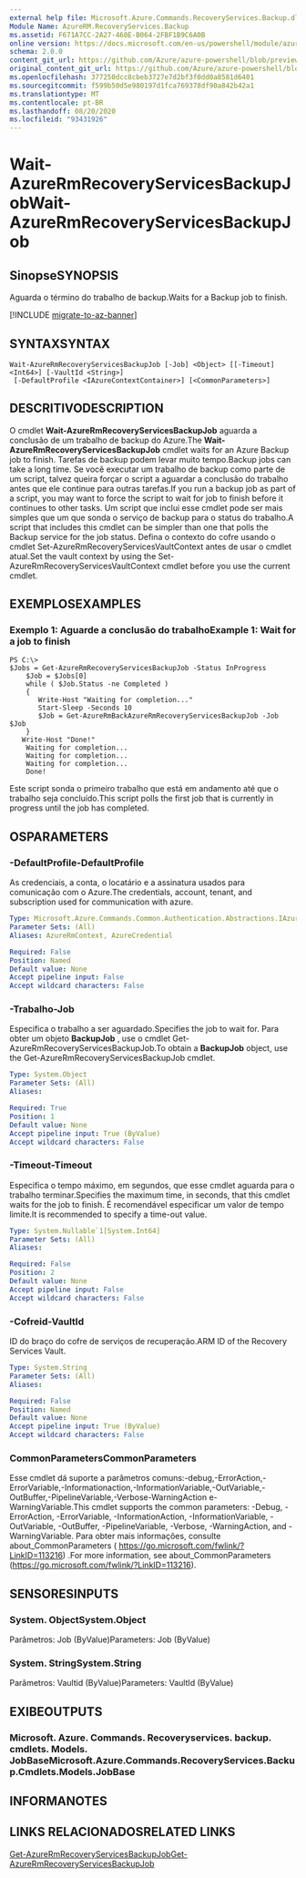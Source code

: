 ```yaml
---
external help file: Microsoft.Azure.Commands.RecoveryServices.Backup.dll-Help.xml
Module Name: AzureRM.RecoveryServices.Backup
ms.assetid: F671A7CC-2A27-460E-B064-2FBF1B9C6A0B
online version: https://docs.microsoft.com/en-us/powershell/module/azurerm.recoveryservices.backup/wait-azurermrecoveryservicesbackupjob
schema: 2.0.0
content_git_url: https://github.com/Azure/azure-powershell/blob/preview/src/ResourceManager/RecoveryServices/Commands.RecoveryServices.Backup/help/Wait-AzureRmRecoveryServicesBackupJob.md
original_content_git_url: https://github.com/Azure/azure-powershell/blob/preview/src/ResourceManager/RecoveryServices/Commands.RecoveryServices.Backup/help/Wait-AzureRmRecoveryServicesBackupJob.md
ms.openlocfilehash: 377250dcc8cbeb3727e7d2bf3f0dd0a8581d6401
ms.sourcegitcommit: f599b50d5e980197d1fca769378df90a842b42a1
ms.translationtype: MT
ms.contentlocale: pt-BR
ms.lasthandoff: 08/20/2020
ms.locfileid: "93431926"
---
```

# <span data-ttu-id="34d8e-101">Wait-AzureRmRecoveryServicesBackupJob</span><span class="sxs-lookup"><span data-stu-id="34d8e-101">Wait-AzureRmRecoveryServicesBackupJob</span></span>

## <span data-ttu-id="34d8e-102">Sinopse</span><span class="sxs-lookup"><span data-stu-id="34d8e-102">SYNOPSIS</span></span>
<span data-ttu-id="34d8e-103">Aguarda o término do trabalho de backup.</span><span class="sxs-lookup"><span data-stu-id="34d8e-103">Waits for a Backup job to finish.</span></span>

[!INCLUDE [migrate-to-az-banner](../../includes/migrate-to-az-banner.md)]

## <span data-ttu-id="34d8e-104">SYNTAX</span><span class="sxs-lookup"><span data-stu-id="34d8e-104">SYNTAX</span></span>

```
Wait-AzureRmRecoveryServicesBackupJob [-Job] <Object> [[-Timeout] <Int64>] [-VaultId <String>]
 [-DefaultProfile <IAzureContextContainer>] [<CommonParameters>]
```

## <span data-ttu-id="34d8e-105">DESCRITIVO</span><span class="sxs-lookup"><span data-stu-id="34d8e-105">DESCRIPTION</span></span>
<span data-ttu-id="34d8e-106">O cmdlet **Wait-AzureRmRecoveryServicesBackupJob** aguarda a conclusão de um trabalho de backup do Azure.</span><span class="sxs-lookup"><span data-stu-id="34d8e-106">The **Wait-AzureRmRecoveryServicesBackupJob** cmdlet waits for an Azure Backup job to finish.</span></span>
<span data-ttu-id="34d8e-107">Tarefas de backup podem levar muito tempo.</span><span class="sxs-lookup"><span data-stu-id="34d8e-107">Backup jobs can take a long time.</span></span>
<span data-ttu-id="34d8e-108">Se você executar um trabalho de backup como parte de um script, talvez queira forçar o script a aguardar a conclusão do trabalho antes que ele continue para outras tarefas.</span><span class="sxs-lookup"><span data-stu-id="34d8e-108">If you run a backup job as part of a script, you may want to force the script to wait for job to finish before it continues to other tasks.</span></span>
<span data-ttu-id="34d8e-109">Um script que inclui esse cmdlet pode ser mais simples que um que sonda o serviço de backup para o status do trabalho.</span><span class="sxs-lookup"><span data-stu-id="34d8e-109">A script that includes this cmdlet can be simpler than one that polls the Backup service for the job status.</span></span>
<span data-ttu-id="34d8e-110">Defina o contexto do cofre usando o cmdlet Set-AzureRmRecoveryServicesVaultContext antes de usar o cmdlet atual.</span><span class="sxs-lookup"><span data-stu-id="34d8e-110">Set the vault context by using the Set-AzureRmRecoveryServicesVaultContext cmdlet before you use the current cmdlet.</span></span>

## <span data-ttu-id="34d8e-111">EXEMPLOS</span><span class="sxs-lookup"><span data-stu-id="34d8e-111">EXAMPLES</span></span>

### <span data-ttu-id="34d8e-112">Exemplo 1: Aguarde a conclusão do trabalho</span><span class="sxs-lookup"><span data-stu-id="34d8e-112">Example 1: Wait for a job to finish</span></span>
```
PS C:\>
$Jobs = Get-AzureRmRecoveryServicesBackupJob -Status InProgress
    $Job = $Jobs[0]
    while ( $Job.Status -ne Completed )
    {
       Write-Host "Waiting for completion..."
       Start-Sleep -Seconds 10
       $Job = Get-AzureRmBackAzureRmRecoveryServicesBackupJob -Job $Job
    }
   Write-Host "Done!"
    Waiting for completion... 
    Waiting for completion... 
    Waiting for completion... 
    Done!
```

<span data-ttu-id="34d8e-113">Este script sonda o primeiro trabalho que está em andamento até que o trabalho seja concluído.</span><span class="sxs-lookup"><span data-stu-id="34d8e-113">This script polls the first job that is currently in progress until the job has completed.</span></span>

## <span data-ttu-id="34d8e-114">OS</span><span class="sxs-lookup"><span data-stu-id="34d8e-114">PARAMETERS</span></span>

### <span data-ttu-id="34d8e-115">-DefaultProfile</span><span class="sxs-lookup"><span data-stu-id="34d8e-115">-DefaultProfile</span></span>
<span data-ttu-id="34d8e-116">As credenciais, a conta, o locatário e a assinatura usados para comunicação com o Azure.</span><span class="sxs-lookup"><span data-stu-id="34d8e-116">The credentials, account, tenant, and subscription used for communication with azure.</span></span>

```yaml
Type: Microsoft.Azure.Commands.Common.Authentication.Abstractions.IAzureContextContainer
Parameter Sets: (All)
Aliases: AzureRmContext, AzureCredential

Required: False
Position: Named
Default value: None
Accept pipeline input: False
Accept wildcard characters: False
```

### <span data-ttu-id="34d8e-117">-Trabalho</span><span class="sxs-lookup"><span data-stu-id="34d8e-117">-Job</span></span>
<span data-ttu-id="34d8e-118">Especifica o trabalho a ser aguardado.</span><span class="sxs-lookup"><span data-stu-id="34d8e-118">Specifies the job to wait for.</span></span>
<span data-ttu-id="34d8e-119">Para obter um objeto **BackupJob** , use o cmdlet Get-AzureRmRecoveryServicesBackupJob.</span><span class="sxs-lookup"><span data-stu-id="34d8e-119">To obtain a **BackupJob** object, use the Get-AzureRmRecoveryServicesBackupJob cmdlet.</span></span>

```yaml
Type: System.Object
Parameter Sets: (All)
Aliases:

Required: True
Position: 1
Default value: None
Accept pipeline input: True (ByValue)
Accept wildcard characters: False
```

### <span data-ttu-id="34d8e-120">-Timeout</span><span class="sxs-lookup"><span data-stu-id="34d8e-120">-Timeout</span></span>
<span data-ttu-id="34d8e-121">Especifica o tempo máximo, em segundos, que esse cmdlet aguarda para o trabalho terminar.</span><span class="sxs-lookup"><span data-stu-id="34d8e-121">Specifies the maximum time, in seconds, that this cmdlet waits for the job to finish.</span></span>
<span data-ttu-id="34d8e-122">É recomendável especificar um valor de tempo limite.</span><span class="sxs-lookup"><span data-stu-id="34d8e-122">It is recommended to specify a time-out value.</span></span>

```yaml
Type: System.Nullable`1[System.Int64]
Parameter Sets: (All)
Aliases:

Required: False
Position: 2
Default value: None
Accept pipeline input: False
Accept wildcard characters: False
```

### <span data-ttu-id="34d8e-123">-Cofreid</span><span class="sxs-lookup"><span data-stu-id="34d8e-123">-VaultId</span></span>
<span data-ttu-id="34d8e-124">ID do braço do cofre de serviços de recuperação.</span><span class="sxs-lookup"><span data-stu-id="34d8e-124">ARM ID of the Recovery Services Vault.</span></span>

```yaml
Type: System.String
Parameter Sets: (All)
Aliases:

Required: False
Position: Named
Default value: None
Accept pipeline input: True (ByValue)
Accept wildcard characters: False
```

### <span data-ttu-id="34d8e-125">CommonParameters</span><span class="sxs-lookup"><span data-stu-id="34d8e-125">CommonParameters</span></span>
<span data-ttu-id="34d8e-126">Esse cmdlet dá suporte a parâmetros comuns:-debug,-ErrorAction,-ErrorVariable,-Informationaction,-InformationVariable,-OutVariable,-OutBuffer,-PipelineVariable,-Verbose-WarningAction e-WarningVariable.</span><span class="sxs-lookup"><span data-stu-id="34d8e-126">This cmdlet supports the common parameters: -Debug, -ErrorAction, -ErrorVariable, -InformationAction, -InformationVariable, -OutVariable, -OutBuffer, -PipelineVariable, -Verbose, -WarningAction, and -WarningVariable.</span></span> <span data-ttu-id="34d8e-127">Para obter mais informações, consulte about_CommonParameters ( https://go.microsoft.com/fwlink/?LinkID=113216) .</span><span class="sxs-lookup"><span data-stu-id="34d8e-127">For more information, see about_CommonParameters (https://go.microsoft.com/fwlink/?LinkID=113216).</span></span>

## <span data-ttu-id="34d8e-128">SENSORES</span><span class="sxs-lookup"><span data-stu-id="34d8e-128">INPUTS</span></span>

### <span data-ttu-id="34d8e-129">System. Object</span><span class="sxs-lookup"><span data-stu-id="34d8e-129">System.Object</span></span>
<span data-ttu-id="34d8e-130">Parâmetros: Job (ByValue)</span><span class="sxs-lookup"><span data-stu-id="34d8e-130">Parameters: Job (ByValue)</span></span>

### <span data-ttu-id="34d8e-131">System. String</span><span class="sxs-lookup"><span data-stu-id="34d8e-131">System.String</span></span>
<span data-ttu-id="34d8e-132">Parâmetros: Vaultid (ByValue)</span><span class="sxs-lookup"><span data-stu-id="34d8e-132">Parameters: VaultId (ByValue)</span></span>

## <span data-ttu-id="34d8e-133">EXIBE</span><span class="sxs-lookup"><span data-stu-id="34d8e-133">OUTPUTS</span></span>

### <span data-ttu-id="34d8e-134">Microsoft. Azure. Commands. Recoveryservices. backup. cmdlets. Models. JobBase</span><span class="sxs-lookup"><span data-stu-id="34d8e-134">Microsoft.Azure.Commands.RecoveryServices.Backup.Cmdlets.Models.JobBase</span></span>

## <span data-ttu-id="34d8e-135">INFORMA</span><span class="sxs-lookup"><span data-stu-id="34d8e-135">NOTES</span></span>

## <span data-ttu-id="34d8e-136">LINKS RELACIONADOS</span><span class="sxs-lookup"><span data-stu-id="34d8e-136">RELATED LINKS</span></span>

[<span data-ttu-id="34d8e-137">Get-AzureRmRecoveryServicesBackupJob</span><span class="sxs-lookup"><span data-stu-id="34d8e-137">Get-AzureRmRecoveryServicesBackupJob</span></span>](./Get-AzureRmRecoveryServicesBackupJob.md)


